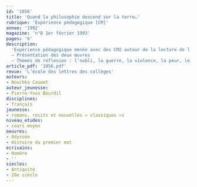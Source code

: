 ```yaml
---
id: '1056'
title: 'Quand la philosophie descend sur la terre…'
rubrique: 'Expérience pédagogique [CM]'
annee: '1992'
magazine: 'n°8 1er février 1993'
pages: '6'
description: 
  'Expérience pédagogique menée avec des CM2 autour de la lecture de l’« Odyssée », d’Homère. « Histoire du premier mot », de Pierre-Yves Bourdil, a éclairé et actualisé certains aspects du texte…
  – Présentation des deux œuvres
  – Thèmes de réflexion : l’oubli, la guerre, la violence, la peur, le rêve utopique…'
article_pdf: '1056.pdf'
revue: 'L’école des lettres des collèges'
auteurs:
- Nouchka Cauwet
auteur_jeunesse:
- Pierre-Yves Bourdil
disciplines:
- français
jeunesse:
- romans, récits et nouvelles « classiques »s
niveau_etudes:
- cours moyen
oeuvres:
- Odyssée
- Histoire du premier mot
ecrivains:
- Homère
- ''
siecles:
- Antiquité
- 20e siècle
---
```

